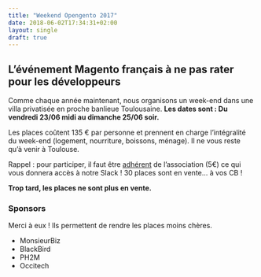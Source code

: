 ```yaml
---
title: "Weekend Opengento 2017"
date: 2018-06-02T17:34:31+02:00
layout: single
draft: true
---
```


## L’événement Magento français à ne pas rater pour les développeurs

Comme chaque année maintenant, nous organisons un week-end dans une villa privatisée en proche banlieue Toulousaine.
**Les dates sont : Du vendredi 23/06 midi au dimanche 25/06 soir.**

Les places coûtent 135 € par personne et prennent en charge l’intégralité du week-end (logement, nourriture, boissons, ménage). Il ne vous reste qu’à venir à Toulouse.

Rappel : pour participer, il faut être [adhérent](https://www.opengento.fr/association/) de l’association (5€) ce qui vous donnera accès à notre Slack ! 30 places sont en vente… à vos CB !

**Trop tard, les places ne sont plus en vente.**

### Sponsors

Merci à eux ! Ils permettent de rendre les places moins chères.

- MonsieurBiz
- BlackBird
- PH2M
- Occitech